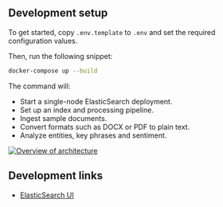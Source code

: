 ## Development setup

To get started, copy `.env.template` to `.env` and set the required configuration values.

Then, run the following snippet:

```bash
docker-compose up --build
```

The command will:

- Start a single-node ElasticSearch deployment.
- Set up an index and processing pipeline.
- Ingest sample documents.
- Convert formats such as DOCX or PDF to plain text.
- Analyze entities, key phrases and sentiment.

[![Overview of architecture](https://user-images.githubusercontent.com/1086421/59526044-f6085500-8ea5-11e9-8426-db49625ff4f8.png)](https://www.draw.io/?title=elasticsearch-pipeline-demo#R5Vtbd6I6FP41PuriKvqo9jKXzjld0zlzpk%2BzIkRIi8QVYqv99SfBgJBEpFStndOXki2EZOf79i2hY0%2Fmq2sCFtE3HMC4YxnBqmNfdCzLHPQN9o9L1kLSH1gbSUhQIGRbwR16gUIoHgyXKIBp5UaKcUzRoir0cZJAn1ZkgBD8XL1thuPqWxcghIrgzgexKv0XBTTaSAeusZV%2FgiiM8jebhvhlDvKbhSCNQICfSyL7smNPCMZ0czVfTWDMtZfrZfPc1Y5fi4ERmNAmDwAjffk2tkefL8KHiF530WQ07Q42vTyBeCkmLAZL17kGYBKMuCJZK8EJE44DkEaQ92qyRkTnsbiEK0R%2FsWuj54rWfdYyhqJ5wXFh5I11qXELCZpDComQqZMT803xkvhiZJ9uvgweRtfR7x93RpJ8%2FZqu%2FcuuK0ACSAhpzcxFfzCorL9Q3TXEbDRkzW543q56vuhRacFzGYExoOipihogwBcW3RVvuMWIzcwycqbYoh%2FBE9cxql1s5i2eKq%2By3NGg2pEzlDraKEbpiF2Upr0VZSDSA0qrfksB1GUMUor8OwiIH3Wsfsw0N54SdhXyq89JAFcK6BhZFvzSX8eI3cBgMX6OEIV3C5Ct%2FjMzN1XwTfGS3RjcTAsB8B9DwqV%2FLynrBQr5Tmg9QULhqhYM4lfHdStKtnOOl8BiGq6KloGxGxiVlXit2l%2FHY58tSYr8qgLbU85RKVeHjTOh3HAgLaLXknJyR455WsqZKud28mk5j0c%2BxZxPHO6IObobMIXxLU4RRThht0wxpXjOboj5D%2BOCRRMc8%2BdYb%2FYs%2Byv1MYpRyJ%2BlWGIl3lBvUnjnWuPenIH2wOtVtd41%2ByoJbQ18%2BsfioGm%2FnYRMI2Rd8qG8eZ%2F7Sd7YutCstd6n0r3kzdGzn73n5TG9vsw6tx19PYm%2BxQBPRV9Hgc3dcjpHfIgB9pdzmI2W9SGDiXGFVuFDYIpewDS7gcNiwQedTcMdd9wLJgGCqT7rFRINhecoCPjzTeivoq6eGDK9i7BdDLlTjox1tO8aPdvtW9WFPwicuqar6zXvAM9mKTxOwGQoyy9FTMYCLWAWwChW%2FRnNY5DF5AewqSysUQxoEU6WGaw4uIOZUNWCMs%2FBZ1DlAsV8rjFACW9wFsiaIZtoUNBgT%2BjYEMbFSjX3UtVY3HQ0YaJ1ShelmppRAuI1S7qZ9tjs0UbBcox%2BuaIE%2BFzzj5BPbxERkLKsXLnxY6yDbZ9wHdbRp%2FHDTf%2FXz%2Bjl4svD5Omvq%2FtunnyW1uEK0ozrJZTPCAvDuDYx4UWKD6FanQk5qWYbxMJ7YzBtGSP%2FZUcN42BxW%2B26lKO5OmDtDeaEoT2TWK4omuUhmOxgGlc%2F5I7kMsrhYjnof4tuP7vh4PHx0z%2FudHz7QH9qeL01ndy8UsSt5tuJrImkGmKoKZEt%2B4RM1o7XezuT38CuOtaU2VUHgzNhV38ouT%2B5CtU4U3J2%2BNETsesQtr2lnW7jE7QgaAnHOpjtNfbOH2rbpYT%2FyHm6q6Bv9LIksMhADMBDaZa3qRZ%2Bb6mthFB9SU1J21NK8CPMk3KxMTNDcVzK0w1jfHll8ZtF9W%2B%2BCvk2XQ%2Fwgff8GC%2BD3ykkT8g%2FUArZlQrjrqFG2jqsyW76YE5k2NJkpAxMtFmUWNnqcmstQmF9zIrt2Zqig1f3NKV579n8PpuEX53w5qn%2F6E1%2Be%2Ff0zErzniHBqK3HGr5vZd7SxINSbcfHCQUoYZyWcVkq7mRoFHvjln2gao8l1c9dlaq2q9nDcuo2scTrvvOaXhLGcPf7dOX6okBSfp9lV18HYmYBE0DhmMfN6TECjQaF%2FNykonl2gGCc%2FR%2Bli%2B0uB8gbM7Ti0f3%2BDRe96RdvuIgo5WceRny21hVewCSJFz3AMoUI9jAJmRDNw%2B1P3RiHuLdIwrdlDftQ5FSd8tDqaRIH09PgyN0No6Y2X7t6DRKH9149ih5BdekyyakXS%2BOd9Ut1LPecL83%2FaevS8eStS8fTmN5TptqWWhduFibpMyuvklqZRwtu8lF%2BtK1LW0rIi7rKa8MbpSP5CMOx4xs1J8rr2CBJMGVOOuiUa9oSpj7KBmbBj3PcwDzoFmVdclBa5R9KxmssCF6tawPaN25YvNrQyud7TrnrU3fksF6PpW24M9JlV7I0lnfC8rBWmY1AKW1XnrFC7cF7K1S15c1igLalEusdayV1Zu6DnRy2jQMdY7TMPR0dLpjQqrV%2FYvx5HxV%2F1nnhT4ZN21qdXCBSOjoy%2FtRS8R3DG5NMUcwSwZA%2Fn8wwmYMs2xSnkLIieh1Q%2F6RvJs4LecVGWV4lzk9SvhZ5ckf28XaWtIc21HJjvrO06%2BzPeW4o5aMVaRskl09wk70dKGgyHWlfQI2ZjrW7pF24tmWTBi6rpffJWq0MQ9PjRHUIPhPDoGR%2BHyAk0layD%2Fp1nnaJ2vmLpudgvHd1D%2FI3dUp1rLF%2FkL6pU%2Bp1xz5Vph4Rf0vEURRqX2laRKRiVuKU%2BiC6HeaaHnbZvXf3XphzpGTMbBsMO%2B6wvqPWkGPN7TfHm9u3n27bl%2F8B)

## Development links

- [ElasticSearch UI](http://localhost:1358/?appname=devindex&url=http://localhost:9200)
